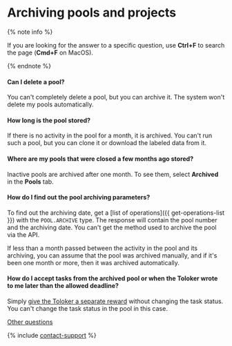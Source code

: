 # Archiving pools and projects

{% note info %}

If you are looking for the answer to a specific question, use **Ctrl+F** to search the page (**Cmd+F** on MacOS).

{% endnote %}


#### Can I delete a pool?

You can't completely delete a pool, but you can archive it. The system won't delete my pools automatically.

#### How long is the pool stored?

If there is no activity in the pool for a month, it is archived. You can't run such a pool, but you can clone it or download the labeled data from it.

#### Where are my pools that were closed a few months ago stored?

Inactive pools are archived after one month. To see them, select **Archived** in the **Pools** tab.

#### How do I find out the pool archiving parameters?

To find out the archiving date, get a [list of operations]({{ get-operations-list }}) with the `POOL.ARCHIVE` type. The response will contain the pool number and the archiving date. You can't get the method used to archive the pool via the API.

If less than a month passed between the activity in the pool and its archiving, you can assume that the pool was archived manually, and if it's been one month or more, then it was archived automatically.

#### How do I accept tasks from the archived pool or when the Toloker wrote to me later than the allowed deadline?

Simply [give the Toloker a separate reward](../concepts/bonus.md) without changing the task status. You can't change the task status in the pool in this case.

[Other questions](support.md#help)

{% include [contact-support](../_includes/contact-support-help.md) %}